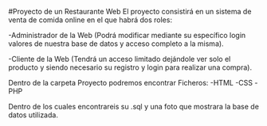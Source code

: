#Proyecto de un Restaurante Web
El proyecto consistirá en un sistema de venta de comida online en el que habrá dos roles:

-Administrador de la Web
(Podrá modificar mediante su específico login valores de nuestra base de datos y acceso completo a la misma).

-Cliente de la Web
(Tendrá un acceso limitado dejándole ver solo el producto y siendo necesario su registro y login para realizar una compra).

Dentro de la carpeta Proyecto podremos encontrar Ficheros:
-HTML
-CSS
-PHP

Dentro de los cuales encontrareis su .sql y una foto que mostrara la base de datos utilizada.
